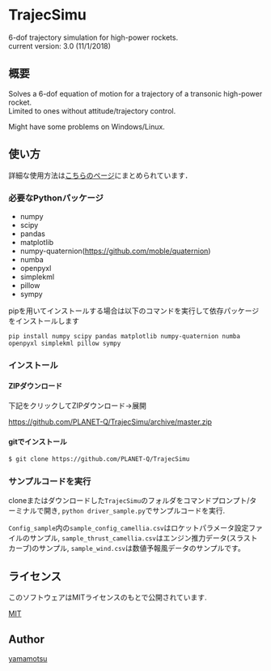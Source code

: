 # TrajecSimu

6-dof trajectory simulation for high-power rockets.  
current version: 3.0 (11/1/2018)

## 概要
Solves a 6-dof equation of motion for a trajectory of a transonic high-power rocket.  
Limited to ones without attitude/trajectory control.

Might have some problems on Windows/Linux.

## 使い方

詳細な使用方法は[こちらのページ](https://planet-q.github.io/simu-learning/)にまとめられています．

### 必要なPythonパッケージ
- numpy
- scipy
- pandas
- matplotlib
- numpy-quaternion(https://github.com/moble/quaternion)
- numba
- openpyxl
- simplekml
- pillow
- sympy

pipを用いてインストールする場合は以下のコマンドを実行して依存パッケージをインストールします

```
pip install numpy scipy pandas matplotlib numpy-quaternion numba openpyxl simplekml pillow sympy
```

### インストール

#### ZIPダウンロード
下記をクリックしてZIPダウンロード→展開

https://github.com/PLANET-Q/TrajecSimu/archive/master.zip

#### gitでインストール
```sh
$ git clone https://github.com/PLANET-Q/TrajecSimu
```

### サンプルコードを実行
cloneまたはダウンロードした`TrajecSimu`のフォルダをコマンドプロンプト/ターミナルで開き,
`python driver_sample.py`でサンプルコードを実行.

`Config_sample`内の`sample_config_camellia.csv`はロケットパラメータ設定ファイルのサンプル,
`sample_thrust_camellia.csv`はエンジン推力データ(スラストカーブ)のサンプル,
`sample_wind.csv`は数値予報風データのサンプルです。

## ライセンス

このソフトウェアはMITライセンスのもとで公開されています.

[MIT](https://github.com/PLANET-Q/TrajecSimu/blob/master/LICENSE)

## Author

[yamamotsu](https://github.com/yamamotsu)
